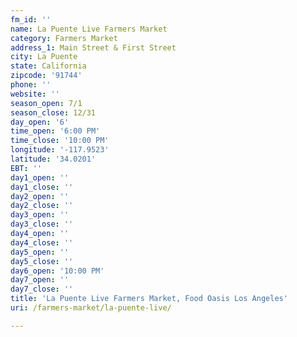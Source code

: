 ```yaml
---
fm_id: ''
name: La Puente Live Farmers Market
category: Farmers Market
address_1: Main Street & First Street
city: La Puente
state: California
zipcode: '91744'
phone: ''
website: ''
season_open: 7/1
season_close: 12/31
day_open: '6'
time_open: '6:00 PM'
time_close: '10:00 PM'
longitude: '-117.9523'
latitude: '34.0201'
EBT: ''
day1_open: ''
day1_close: ''
day2_open: ''
day2_close: ''
day3_open: ''
day3_close: ''
day4_open: ''
day4_close: ''
day5_open: ''
day5_close: ''
day6_open: '10:00 PM'
day7_open: ''
day7_close: ''
title: 'La Puente Live Farmers Market, Food Oasis Los Angeles'
uri: /farmers-market/la-puente-live/

---
```

